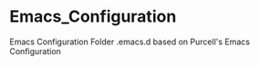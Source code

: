 Emacs_Configuration
========================================

Emacs Configuration Folder .emacs.d based on Purcell's Emacs Configuration
